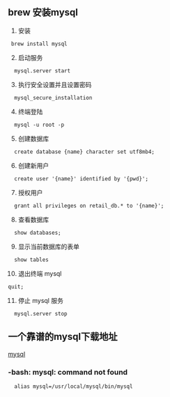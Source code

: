 ## brew 安装mysql

1. 安装

  ``` 
   brew install mysql
  ```

2. 启动服务

  ```
    mysql.server start
  ```

3. 执行安全设置并且设置密码

  ```
    mysql_secure_installation
  ```

4. 终端登陆

  ```
    mysql -u root -p
  ```

5. 创建数据库

  ```
    create database {name} character set utf8mb4;
  ```

6. 创建新用户

  ```
    create user '{name}' identified by '{pwd}';
  ```

7. 授权用户

  ```
    grant all privileges on retail_db.* to '{name}';
  ```

8. 查看数据库

  ```
    show databases;
  ```

9. 显示当前数据库的表单

  ```
    show tables
  ```

10. 退出终端 mysql

  ```
  quit;
  ```

11. 停止 mysql 服务

  ```
    mysql.server stop
  ```

## 一个靠谱的mysql下载地址

  [mysql](https://downloads.mysql.com/archives/community/)

### -bash: mysql: command not found

  ```
    alias mysql=/usr/local/mysql/bin/mysql
  ```